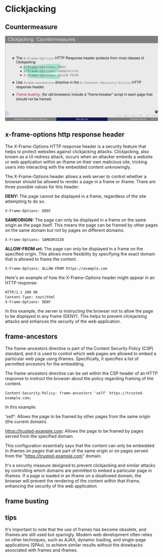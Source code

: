 # Clickjacking

## Countermeasure

![photo_2023-12-07 08.41.37.jpeg](../../_resources/photo_2023-12-07%2008.41.37.jpeg)

## x-frame-options http response header

The X-Frame-Options HTTP response header is a security feature that helps to protect websites against clickjacking attacks. Clickjacking, also known as a UI redress attack, occurs when an attacker embeds a website or web application within an iframe on their own malicious site, tricking users into interacting with the embedded content unknowingly.

The X-Frame-Options header allows a web server to control whether a browser should be allowed to render a page in a frame or iframe. There are three possible values for this header:

**DENY:** The page cannot be displayed in a frame, regardless of the site attempting to do so.

```http
X-Frame-Options: DENY
```

**SAMEORIGIN:** The page can only be displayed in a frame on the same origin as the page itself. This means the page can be framed by other pages on the same domain but not by pages on different domains.

```http
X-Frame-Options: SAMEORIGIN
```

**ALLOW-FROM uri:** The page can only be displayed in a frame on the specified origin. This allows more flexibility by specifying the exact domain that is allowed to frame the content.

```http
X-Frame-Options: ALLOW-FROM https://example.com
```

Here's an example of how the X-Frame-Options header might appear in an HTTP response:

```http
HTTP/1.1 200 OK
Content-Type: text/html
X-Frame-Options: DENY
```

In this example, the server is instructing the browser not to allow the page to be displayed in any frame (DENY). This helps to prevent clickjacking attacks and enhances the security of the web application.

## frame-ancestors

The frame-ancestors directive is part of the Content Security Policy (CSP) standard, and it is used to control which web pages are allowed to embed a particular web page using iframes. Specifically, it specifies a list of permitted ancestors for the embedding.

The frame-ancestors directive can be set within the CSP header of an HTTP response to instruct the browser about the policy regarding framing of the content.

```http
Content-Security-Policy: frame-ancestors 'self' https://trusted-example.com;
```

In this example:

'self': Allows the page to be framed by other pages from the same origin (the current domain).

<https://trusted-example.com>: Allows the page to be framed by pages served from the specified domain.

This configuration essentially says that the content can only be embedded in iframes on pages that are part of the same origin or on pages served from the "<https://trusted-example.com>" domain.

It's a security measure designed to prevent clickjacking and similar attacks by controlling which domains are permitted to embed a particular page in iframes. If a page is loaded in an iframe on a disallowed domain, the browser will prevent the rendering of the content within that iframe, enhancing the security of the web application.

## frame busting

## tips

It's important to note that the use of frames has become obsolete, and iframes are still used but sparingly. Modern web development often relies on other techniques, such as AJAX, dynamic loading, and single-page applications (SPAs), to achieve similar results without the drawbacks associated with frames and iframes.
